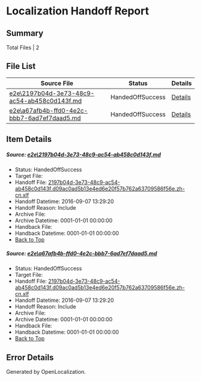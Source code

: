 # <a name='report-top'></a> Localization Handoff Report

## Summary
 Total Files | 2

## File List
 Source File | Status | Details 
 ----------- | ------ | ------- 
 [e2e\2197b04d-3e73-48c9-ac54-ab458c0d143f.md](https://github.com/OpenLocalizationTestOrg/ol-test0/blob/6f122e4c464829e2bebc5e833f8406d9ffbdab08/e2e/2197b04d-3e73-48c9-ac54-ab458c0d143f.md) | HandedOffSuccess | [Details](#e660a52b4f202853d8f25ee13daf96ebc3b3afb11)
 [e2e\a67afb4b-ffd0-4e2c-bbb7-6ad7ef7daad5.md](https://github.com/OpenLocalizationTestOrg/ol-test0/blob/6f122e4c464829e2bebc5e833f8406d9ffbdab08/e2e/a67afb4b-ffd0-4e2c-bbb7-6ad7ef7daad5.md) | HandedOffSuccess | [Details](#e660a52b4f202853d8f25ee13daf96ebc3b3afb12)

## Item Details
##### <a name='e660a52b4f202853d8f25ee13daf96ebc3b3afb11'></a> Source: [e2e\2197b04d-3e73-48c9-ac54-ab458c0d143f.md](https://github.com/OpenLocalizationTestOrg/ol-test0/blob/6f122e4c464829e2bebc5e833f8406d9ffbdab08/e2e/2197b04d-3e73-48c9-ac54-ab458c0d143f.md)
* Status: HandedOffSuccess
* Target File: 
* Handoff File: [2197b04d-3e73-48c9-ac54-ab458c0d143f.d09ac0ad5b13e4ed6e20f57b762a63709586f56e.zh-cn.xlf](https://github.com/OpenLocalizationTestOrg/ol-test0-handoff/blob/3135d0a9c64984da8305ae3c0f0f39720736ebc9/ol-handoff/OpenLocalizationTestOrg/ol-test0-zhcn/yuwzho/ht/2197b04d-3e73-48c9-ac54-ab458c0d143f.d09ac0ad5b13e4ed6e20f57b762a63709586f56e.zh-cn.xlf)
* Handoff Datetime: 2016-09-07 13:29:20
* Handoff Reason: Include
* Archive File: 
* Archive Datetime: 0001-01-01 00:00:00
* Handback File: 
* Handback Datetime: 0001-01-01 00:00:00
* [Back to Top](#report-top)

##### <a name='e660a52b4f202853d8f25ee13daf96ebc3b3afb12'></a> Source: [e2e\a67afb4b-ffd0-4e2c-bbb7-6ad7ef7daad5.md](https://github.com/OpenLocalizationTestOrg/ol-test0/blob/6f122e4c464829e2bebc5e833f8406d9ffbdab08/e2e/a67afb4b-ffd0-4e2c-bbb7-6ad7ef7daad5.md)
* Status: HandedOffSuccess
* Target File: 
* Handoff File: [2197b04d-3e73-48c9-ac54-ab458c0d143f.d09ac0ad5b13e4ed6e20f57b762a63709586f56e.zh-cn.xlf](https://github.com/OpenLocalizationTestOrg/ol-test0-handoff/blob/3135d0a9c64984da8305ae3c0f0f39720736ebc9/ol-handoff/OpenLocalizationTestOrg/ol-test0-zhcn/yuwzho/ht/2197b04d-3e73-48c9-ac54-ab458c0d143f.d09ac0ad5b13e4ed6e20f57b762a63709586f56e.zh-cn.xlf)
* Handoff Datetime: 2016-09-07 13:29:20
* Handoff Reason: Include
* Archive File: 
* Archive Datetime: 0001-01-01 00:00:00
* Handback File: 
* Handback Datetime: 0001-01-01 00:00:00
* [Back to Top](#report-top)


## Error Details

Generated by OpenLocalization.
